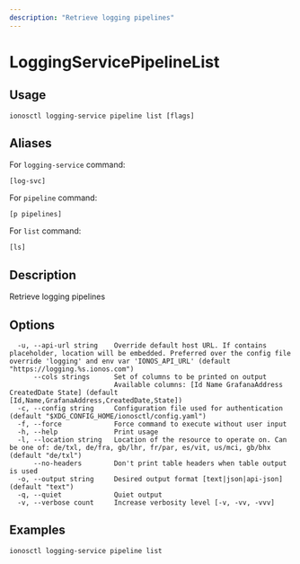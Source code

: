 ```yaml
---
description: "Retrieve logging pipelines"
---
```


# LoggingServicePipelineList

## Usage

```text
ionosctl logging-service pipeline list [flags]
```

## Aliases

For `logging-service` command:

```text
[log-svc]
```

For `pipeline` command:

```text
[p pipelines]
```

For `list` command:

```text
[ls]
```

## Description

Retrieve logging pipelines

## Options

```text
  -u, --api-url string    Override default host URL. If contains placeholder, location will be embedded. Preferred over the config file override 'logging' and env var 'IONOS_API_URL' (default "https://logging.%s.ionos.com")
      --cols strings      Set of columns to be printed on output 
                          Available columns: [Id Name GrafanaAddress CreatedDate State] (default [Id,Name,GrafanaAddress,CreatedDate,State])
  -c, --config string     Configuration file used for authentication (default "$XDG_CONFIG_HOME/ionosctl/config.yaml")
  -f, --force             Force command to execute without user input
  -h, --help              Print usage
  -l, --location string   Location of the resource to operate on. Can be one of: de/txl, de/fra, gb/lhr, fr/par, es/vit, us/mci, gb/bhx (default "de/txl")
      --no-headers        Don't print table headers when table output is used
  -o, --output string     Desired output format [text|json|api-json] (default "text")
  -q, --quiet             Quiet output
  -v, --verbose count     Increase verbosity level [-v, -vv, -vvv]
```

## Examples

```text
ionosctl logging-service pipeline list
```

